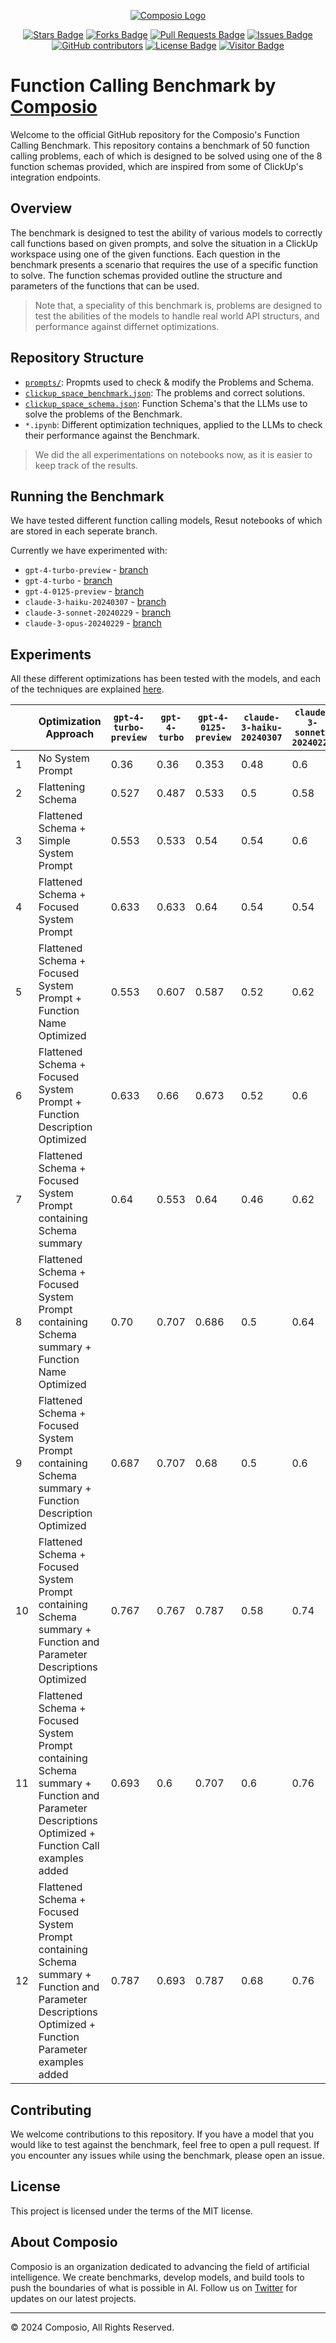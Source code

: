 
<p align="center"><a href="https://github.com/SamparkAI"><img src="https://avatars.githubusercontent.com/u/128464815?s=200&v=4" alt="Composio Logo" /></a></p>

<p align="center">
<a href="https://github.com/SamparkAI/Composio-Function-Calling-Benchmark/stargazers"><img src="https://img.shields.io/github/stars/SamparkAI/Composio-Function-Calling-Benchmark" alt="Stars Badge"/></a>
<a href="https://github.com/SamparkAI/Composio-Function-Calling-Benchmark/network/members"><img src="https://img.shields.io/github/forks/SamparkAI/Composio-Function-Calling-Benchmark" alt="Forks Badge"/></a>
<a href="https://github.com/SamparkAI/Composio-Function-Calling-Benchmark/pulls"><img src="https://img.shields.io/github/issues-pr/SamparkAI/Composio-Function-Calling-Benchmark" alt="Pull Requests Badge"/></a>
<a href="https://github.com/SamparkAI/Composio-Function-Calling-Benchmark/issues"><img src="https://img.shields.io/github/issues/SamparkAI/Composio-Function-Calling-Benchmark" alt="Issues Badge"/></a>
<a href="https://github.com/SamparkAI/Composio-Function-Calling-Benchmark/graphs/contributors"><img alt="GitHub contributors" src="https://img.shields.io/github/contributors/SamparkAI/Composio-Function-Calling-Benchmarkp?color=2b9348"></a>
<a href="https://github.com/SamparkAI/Composio-Function-Calling-Benchmark/blob/master/LICENSE"><img src="https://img.shields.io/github/license/SamparkAI/Composio-Function-Calling-Benchmark?color=2b9348" alt="License Badge"/></a>
<a href="#"><img src="https://visitor-badge.laobi.icu/badge?page_id=SamparkAI.Composio-Function-Calling-Benchmark" alt="Visitor Badge"/></a></p></p>

# Function Calling Benchmark by [Composio](https://composio.dev)

Welcome to the official GitHub repository for the Composio's Function Calling Benchmark. This repository contains a benchmark of 50 function calling problems, each of which is designed to be solved using one of the 8 function schemas provided, which are inspired from some of ClickUp's integration endpoints. 

## Overview

The benchmark is designed to test the ability of various models to correctly call functions based on given prompts, and solve the situation in a ClickUp workspace using one of the given functions. Each question in the benchmark presents a scenario that requires the use of a specific function to solve. The function schemas provided outline the structure and parameters of the functions that can be used.

> Note that, a speciality of this benchmark is, problems are designed to test the abilities of the models to handle real world API structurs, and performance against differnet optimizations.
> 
## Repository Structure

- [`prompts/`](prompts/): Propmts used to check & modify the Problems and Schema.
- [`clickup_space_benchmark.json`](clickup_space_benchmark.json): The problems and correct solutions.
- [`clickup_space_schema.json`](clickup_space_schema.json): Function Schema's that the LLMs use to solve the problems of the Benchmark.
- `*.ipynb`: Different optimization techniques, applied to the LLMs to check their performance against the Benchmark.

> We did the all experimentations on notebooks now, as it is easier to keep track of the results.

## Running the Benchmark

We have tested different function calling models,  Resut notebooks of which are stored in each seperate branch. 

Currently we have experimented with:
* `gpt-4-turbo-preview` - [branch](https://github.com/SamparkAI/Composio-Function-Calling-Benchmark/tree/gpt-4-turbo-preview)
* `gpt-4-turbo` - [branch](https://github.com/SamparkAI/Composio-Function-Calling-Benchmark/tree/gpt-4-turbo)
* `gpt-4-0125-preview` - [branch](https://github.com/SamparkAI/Composio-Function-Calling-Benchmark/tree/gpt-4-0125-preview)
* `claude-3-haiku-20240307` - [branch](https://github.com/SamparkAI/Composio-Function-Calling-Benchmark/tree/claude-3-haiku-20240307)
* `claude-3-sonnet-20240229` - [branch](https://github.com/SamparkAI/Composio-Function-Calling-Benchmark/tree/claude-3-sonnet-20240229)
* `claude-3-opus-20240229` - [branch](https://github.com/SamparkAI/Composio-Function-Calling-Benchmark/tree/claude-3-opus-20240229)

## Experiments

All these different optimizations has been tested with the models, and each of the techniques are explained [here](https://blog.composio.dev/gpt-4-function-calling-example/).


||Optimization Approach                                                                                                                                  |`gpt-4-turbo-preview`|`gpt-4-turbo`|`gpt-4-0125-preview`|`claude-3-haiku-20240307`|`claude-3-sonnet-20240229`|`claude-3-opus-20240229`|
|------|-------------------------------------------------------------------------------------------------------------------------------------------------------|-------------------|-----------|------------------|-----------------------|------------------------|----------------------|
|1     |No System Prompt                                                                                                                                       |0.36               |0.36       |0.353             |0.48                   |0.6                     |0.42                  |
|2     |Flattening Schema                                                                                                                                      |0.527              |0.487      |0.533             |0.5                    |0.58                    |0.5                   |
|3     |Flattened Schema  + <br> Simple System Prompt                                                                                                                |0.553              |0.533      |0.54              |0.54                   |0.6                     |0.54                  |
|4     |Flattened Schema  + <br> Focused System Prompt                                                                                                               |0.633              |0.633      |0.64              |0.54                   |0.54                    |0.54                  |
|5     |Flattened Schema  + <br> Focused System Prompt  + <br> Function Name Optimized                                                                                     |0.553              |0.607      |0.587             |0.52                   |0.62                    |0.52                  |
|6     |Flattened Schema  + <br> Focused System Prompt  + <br> Function Description Optimized                                                                              |0.633              |0.66       |0.673             |0.52                   |0.6                     |0.52                  |
|7     |Flattened Schema  + <br> Focused System Prompt containing Schema summary                                                                                     |0.64               |0.553      |0.64              |0.46                   |0.62                    |0.46                  |
|8     |Flattened Schema  + <br> Focused System Prompt containing Schema summary  + <br>  Function Name Optimized                                                          |0.70               |0.707      |0.686             |0.5                    |0.64                    |0.46                  |
|9     |Flattened Schema  + <br> Focused System Prompt containing Schema summary  + <br>  Function Description Optimized                                                   |0.687              |0.707      |0.68              |0.5                    |0.6                     |0.6                   |
|10    |Flattened Schema  + <br> Focused System Prompt containing Schema summary  + <br>  Function and Parameter Descriptions Optimized                                    |0.767              |0.767      |0.787             |0.58                   |0.74                    |0.58                  |
|11    |Flattened Schema  + <br> Focused System Prompt containing Schema summary  + <br>  Function and Parameter Descriptions Optimized  + <br> Function Call examples added     |0.693              |0.6        |0.707             |0.6                    |0.76                    |0.64                  |
|12    |Flattened Schema  + <br> Focused System Prompt containing Schema summary  + <br>  Function and Parameter Descriptions Optimized  + <br> Function Parameter examples added|0.787              |0.693      |0.787             |0.68                   |0.76                    |0.66                  |


## Contributing

We welcome contributions to this repository. If you have a model that you would like to test against the benchmark, feel free to open a pull request. If you encounter any issues while using the benchmark, please open an issue.

## License

This project is licensed under the terms of the MIT license.

## About Composio

Composio is an organization dedicated to advancing the field of artificial intelligence. We create benchmarks, develop models, and build tools to push the boundaries of what is possible in AI. Follow us on [Twitter](https://twitter.com/composio) for updates on our latest projects.

---

© 2024 Composio, All Rights Reserved.
